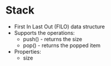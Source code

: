 # Stack

* First In Last Out (FILO) data structure
* Supports the operations:
    * push() - returns the size
    * pop() - returns the popped item
* Properties:
    * size
